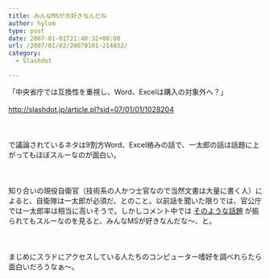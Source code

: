 ```yaml
---
title: みんなMSが大好きなんだね
author: hylom
type: post
date: 2007-01-01T21:40:32+00:00
url: /2007/01/02/20070101-214032/
category:
  - Slashdot

---
```

「中央省庁では互換性を重視し、Word、Excelは購入の対象外へ？」</br>   
  <http://slashdot.jp/article.pl?sid=07/01/01/1028204> </br>  
</br>   
で議論されているネタは9割方Word、Excel絡みの話で、一太郎の話は話題に上がってもほぼスルーなのが面白い。</br>  
</br>   
知り合いの現役自衛官（技術系の人かつ士官なので当然文書は大量に書く人）によると、自衛隊は一太郎が必須だ、とのこと。以前話を聞いた限りでは、官公庁では一太郎率は相当に高いそうで。しかしコメント中では   [そのような話題][1] が振られてもスルーなのを見ると、みんなMSが好きなんだな〜、と。</br>  
</br>   
まじめにスラドにアクセスしている人たちのコンピューター嗜好を調べれらたら面白いだろうなぁ〜。</br>  
</br>

 [1]: http://slashdot.jp/comments.pl?sid=346037&cid=1085479
